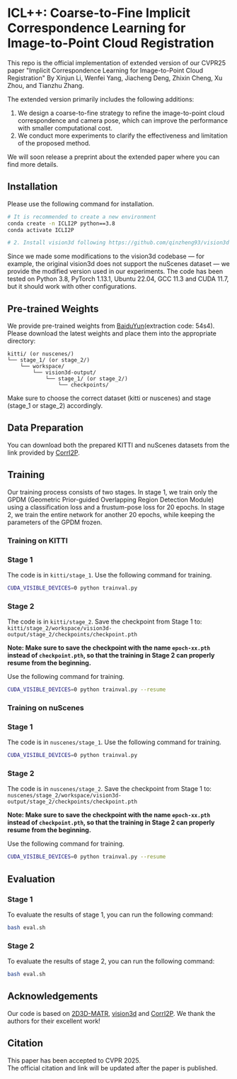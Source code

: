 # ICL++: Coarse-to-Fine Implicit Correspondence Learning for Image-to-Point Cloud Registration
This repo is the official implementation of extended version of our CVPR25 paper "Implicit Correspondence Learning for Image-to-Point Cloud Registration"
By Xinjun Li, Wenfei Yang, Jiacheng Deng, Zhixin Cheng, Xu Zhou, and Tianzhu Zhang.

The extended version primarily includes the following additions:
1. We design a coarse-to-fine strategy to refine the image-to-point cloud correspondence and camera pose, which can improve the performance with smaller computational cost.
2. We conduct more experiments to clarify the effectiveness and limitation of the proposed method.

We will soon release a preprint about the extended paper where you can find more details.

## Installation
Please use the following command for installation.

```bash
# It is recommended to create a new environment
conda create -n ICLI2P python==3.8
conda activate ICLI2P

# 2. Install vision3d following https://github.com/qinzheng93/vision3d
```
Since we made some modifications to the vision3d codebase — for example, the original vision3d does not support the nuScenes dataset — we provide the modified version used in our experiments.
The code has been tested on Python 3.8, PyTorch 1.13.1, Ubuntu 22.04, GCC 11.3 and CUDA 11.7, but it should work with other configurations.

## Pre-trained Weights
We provide pre-trained weights from [BaiduYun](https://pan.baidu.com/s/16BVtBUjiBTNy-UdbrIHYng?pwd=54s4)(extraction code: 54s4). Please download the latest weights and place them into the appropriate directory:
```
kitti/ (or nuscenes/)
└── stage_1/ (or stage_2/)
    └── workspace/
        └── vision3d-output/
            └── stage_1/ (or stage_2/)
                └── checkpoints/
```
Make sure to choose the correct dataset (kitti or nuscenes) and stage (stage_1 or stage_2) accordingly.

## Data Preparation
You can download both the prepared KITTI and nuScenes datasets from the link provided by [CorrI2P](https://github.com/rsy6318/CorrI2P).

## Training
Our training process consists of two stages. In stage 1, we train only the GPDM (Geometric Prior-guided Overlapping Region Detection Module) using a classification loss and a frustum-pose loss for 20 epochs. In stage 2, we train the entire network for another 20 epochs, while keeping the parameters of the GPDM frozen.
### Training on KITTI
### Stage 1
The code is in `kitti/stage_1`. Use the following command for training.
```bash
CUDA_VISIBLE_DEVICES=0 python trainval.py
```

### Stage 2
The code is in `kitti/stage_2`. 
Save the checkpoint from Stage 1 to:
`kitti/stage_2/workspace/vision3d-output/stage_2/checkpoints/checkpoint.pth`

**Note: Make sure to save the checkpoint with the name `epoch-xx.pth` instead of `checkpoint.pth`, so that the training in Stage 2 can properly resume from the beginning.**

Use the following command for training.
```bash
CUDA_VISIBLE_DEVICES=0 python trainval.py --resume
```

### Training on nuScenes
### Stage 1
The code is in `nuscenes/stage_1`. Use the following command for training.
```bash
CUDA_VISIBLE_DEVICES=0 python trainval.py
```

### Stage 2
The code is in `nuscenes/stage_2`. 
Save the checkpoint from Stage 1 to:
`nuscenes/stage_2/workspace/vision3d-output/stage_2/checkpoints/checkpoint.pth`

**Note: Make sure to save the checkpoint with the name `epoch-xx.pth` instead of `checkpoint.pth`, so that the training in Stage 2 can properly resume from the beginning.**

Use the following command for training.
```bash
CUDA_VISIBLE_DEVICES=0 python trainval.py --resume
```

## Evaluation
### Stage 1
To evaluate the results of stage 1, you can run the following command:
```bash
bash eval.sh
```

### Stage 2
To evaluate the results of stage 2, you can run the following command:
```bash
bash eval.sh
```

## Acknowledgements
Our code is based on [2D3D-MATR](https://github.com/minhaolee/2D3DMATR), [vision3d](https://github.com/qinzheng93/vision3d) and [CorrI2P](https://github.com/rsy6318/CorrI2P). 
We thank the authors for their excellent work!

## Citation
This paper has been accepted to CVPR 2025.  
The official citation and link will be updated after the paper is published.
